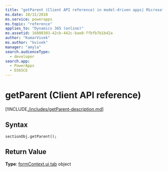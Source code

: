 ```yaml
---
title: "getParent (Client API reference) in model-driven apps| MicrosoftDocs"
ms.date: 10/31/2018
ms.service: powerapps
ms.topic: "reference"
applies_to: "Dynamics 365 (online)"
ms.assetid: 16008303-42cb-442c-bae0-ffbfb7b1b42a
author: "KumarVivek"
ms.author: "kvivek"
manager: "amyla"
search.audienceType: 
  - developer
search.app: 
  - PowerApps
  - D365CE
---
```

# getParent (Client API reference)



[!INCLUDE[./includes/getParent-description.md](./includes/getParent-description.md)]

## Syntax

`sectionObj.getParent();`

## Return Value

**Type**: [formContext.ui tab](../formContext-ui-tabs.md) object


